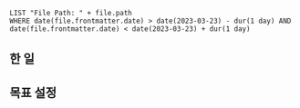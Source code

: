 ```dataview
LIST "File Path: " + file.path
WHERE date(file.frontmatter.date) > date(2023-03-23) - dur(1 day) AND date(file.frontmatter.date) < date(2023-03-23) + dur(1 day)
```

## 한 일

## 목표 설정
